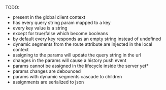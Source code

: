 TODO:
- present in the global client context
- has every query string param mapped to a key
- every key value is a string
- except for true/false which become booleans
- by default every key responds as an empty string instead of undefined
- dynamic segments from the route attribute are injected in the local context
- assigning to the params will update the query string in the url
- changes in the params will cause a history push event
- params cannot be assigned in the lifecycle inside the server yet*
- params changes are debounced
- params with dynamic segments cascade to children 
- assignments are serialized to json
